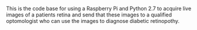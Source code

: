 This is the code base for using a Raspberry Pi and Python 2.7 to acquire live images of a patients retina and send that these images
to a qualified optomologist who can use the images to diagnose diabetic retinopothy. 

